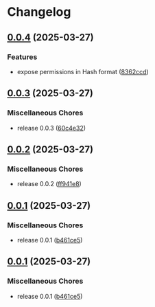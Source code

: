 # Changelog

## [0.0.4](https://github.com/krystal/checken/compare/v0.0.3...v0.0.4) (2025-03-27)


### Features

* expose permissions in Hash format ([8362ccd](https://github.com/krystal/checken/commit/8362ccddf0cc48ccf444d5d0243de31705af7d2e))

## [0.0.3](https://github.com/krystal/checken/compare/v0.0.2...v0.0.3) (2025-03-27)


### Miscellaneous Chores

* release 0.0.3 ([60c4e32](https://github.com/krystal/checken/commit/60c4e3235e73568755ec46621a5e782490287656))

## [0.0.2](https://github.com/krystal/checken/compare/v0.0.1...v0.0.2) (2025-03-27)


### Miscellaneous Chores

* release 0.0.2 ([ff941e8](https://github.com/krystal/checken/commit/ff941e806178186b3a36c0e674890b78e31d6fcb))

## [0.0.1](https://github.com/krystal/checken/compare/v0.0.1...v0.0.1) (2025-03-27)


### Miscellaneous Chores

* release 0.0.1 ([b461ce5](https://github.com/krystal/checken/commit/b461ce533845b56e607e4a62fc4177441d04ca61))

## [0.0.1](https://github.com/krystal/checken/compare/v0.0.1...v0.0.1) (2025-03-27)


### Miscellaneous Chores

* release 0.0.1 ([b461ce5](https://github.com/krystal/checken/commit/b461ce533845b56e607e4a62fc4177441d04ca61))
